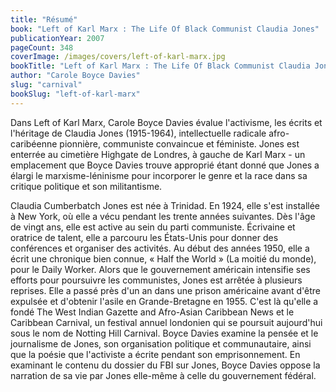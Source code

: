 ```yaml
---
title: "Résumé"
book: "Left of Karl Marx : The Life Of Black Communist Claudia Jones"
publicationYear: 2007
pageCount: 348
coverImage: /images/covers/left-of-karl-marx.jpg
bookTitle: "Left of Karl Marx : The Life Of Black Communist Claudia Jones"
author: "Carole Boyce Davies"
slug: "carnival"
bookSlug: "left-of-karl-marx"
---
```


Dans Left of Karl Marx, Carole Boyce Davies évalue l'activisme, les écrits et l'héritage de Claudia Jones (1915-1964), intellectuelle radicale afro-caribéenne pionnière, communiste convaincue et féministe. Jones est enterrée au cimetière Highgate de Londres, à gauche de Karl Marx - un emplacement que Boyce Davies trouve approprié étant donné que Jones a élargi le marxisme-léninisme pour incorporer le genre et la race dans sa critique politique et son militantisme.

Claudia Cumberbatch Jones est née à Trinidad. En 1924, elle s'est installée à New York, où elle a vécu pendant les trente années suivantes. Dès l'âge de vingt ans, elle est active au sein du parti communiste. Écrivaine et oratrice de talent, elle a parcouru les États-Unis pour donner des conférences et organiser des activités. Au début des années 1950, elle a écrit une chronique bien connue, « Half the World » (La moitié du monde), pour le Daily Worker. Alors que le gouvernement américain intensifie ses efforts pour poursuivre les communistes, Jones est arrêtée à plusieurs reprises. Elle a passé près d'un an dans une prison américaine avant d'être expulsée et d'obtenir l'asile en Grande-Bretagne en 1955. C'est là qu'elle a fondé The West Indian Gazette and Afro-Asian Caribbean News et le Caribbean Carnival, un festival annuel londonien qui se poursuit aujourd'hui sous le nom de Notting Hill Carnival. Boyce Davies examine la pensée et le journalisme de Jones, son organisation politique et communautaire, ainsi que la poésie que l'activiste a écrite pendant son emprisonnement. En examinant le contenu du dossier du FBI sur Jones, Boyce Davies oppose la narration de sa vie par Jones elle-même à celle du gouvernement fédéral.
